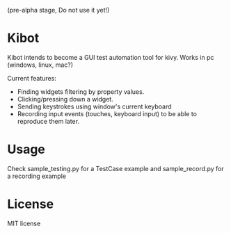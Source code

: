 (pre-alpha stage, Do not use it yet!)

Kibot
=====

Kibot intends to become a GUI test automation tool for kivy. Works in pc (windows, linux, mac?)

Current features:
- Finding widgets filtering by property values.
- Clicking/pressing down a widget.
- Sending keystrokes using window's current keyboard
- Recording input events (touches, keyboard input) to be able to reproduce them later.

Usage
=====

Check sample_testing.py for a TestCase example and sample_record.py for a recording example


License
=======

MIT license
